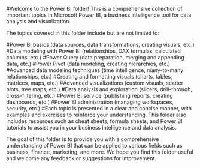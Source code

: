 #Welcome to the Power BI folder! This is a comprehensive collection of important topics in Microsoft Power BI, a business intelligence tool for data analysis and visualization.

The topics covered in this folder include but are not limited to:

#Power BI basics (data sources, data transformations, creating visuals, etc.)
#Data modeling with Power BI (relationships, DAX formulas, calculated columns, etc.)
#Power Query (data preparation, merging and appending data, etc.)
#Power Pivot (data modeling, creating hierarchies, etc.)
#Advanced data modeling techniques (time intelligence, many-to-many relationships, etc.)
#Creating and formatting visuals (charts, tables, matrices, maps, etc.)
#Advanced visualizations (custom visuals, scatter plots, tree maps, etc.)
#Data analysis and exploration (slicers, drill-through, cross-filtering, etc.)
#Power BI service (publishing reports, creating dashboards, etc.)
#Power BI administration (managing workspaces, security, etc.)
#Each topic is presented in a clear and concise manner, with examples and exercises to reinforce your understanding. This folder also includes resources such as cheat sheets, formula sheets, and Power BI tutorials to assist you in your business intelligence and data analysis.

The goal of this folder is to provide you with a comprehensive understanding of Power BI that can be applied to various fields such as business, finance, marketing, and more. We hope you find this folder useful and welcome any feedback or suggestions for improvement.

